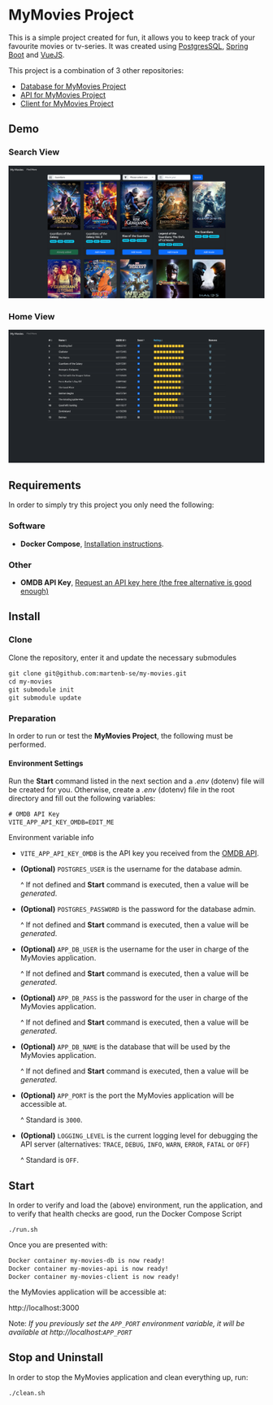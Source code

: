 # MyMovies Project
This is a simple project created for fun, it allows you to keep track of your favourite movies or tv-series.
It was created using [PostgresSQL](https://www.postgresql.org/), [Spring Boot](https://spring.io/projects/spring-boot) and [VueJS](https://vuejs.org/).

This project is a combination of 3 other repositories:
- [Database for MyMovies Project](https://github.com/martenb-se/my-movies-database)
- [API for MyMovies Project](https://github.com/martenb-se/my-movies-api)
- [Client for MyMovies Project](https://github.com/martenb-se/my-movies-client)

## Demo
### Search View
![Search view](https://github.com/martenb-se/my-movies/blob/main/docs/search.png)

### Home View
![Home view](https://github.com/martenb-se/my-movies/blob/main/docs/home.png)

## Requirements
In order to simply try this project you only need the following:
### Software
* **Docker Compose**, [Installation instructions](https://docs.docker.com/compose/install/).

### Other
* **OMDB API Key**, [Request an API key here (the free alternative is good enough)](http://www.omdbapi.com/apikey.aspx)

## Install
### Clone
Clone the repository, enter it and update the necessary submodules
```shell
git clone git@github.com:martenb-se/my-movies.git
cd my-movies
git submodule init
git submodule update
```

### Preparation
In order to run or test the **MyMovies Project**, the following must be performed.

#### Environment Settings
Run the **Start** command listed in the next section and a *.env* (dotenv) file will be created for you. 
Otherwise, create a *.env* (dotenv) file in the root directory and fill out the following variables:
```dotenv
# OMDB API Key
VITE_APP_API_KEY_OMDB=EDIT_ME
```

Environment variable info
* `VITE_APP_API_KEY_OMDB` is the API key you received from the [OMDB API](http://www.omdbapi.com/).
* **(Optional)** `POSTGRES_USER` is the username for the database admin.

  ^ If not defined and **Start** command is executed, then a value will be *generated*.
* **(Optional)** `POSTGRES_PASSWORD` is the password for the database admin.

  ^ If not defined and **Start** command is executed, then a value will be *generated*.
* **(Optional)** `APP_DB_USER` is the username for the user in charge of the MyMovies application.

  ^ If not defined and **Start** command is executed, then a value will be *generated*.
* **(Optional)** `APP_DB_PASS` is the password for the user in charge of the MyMovies application.

  ^ If not defined and **Start** command is executed, then a value will be *generated*.
* **(Optional)** `APP_DB_NAME` is the database that will be used by the MyMovies application.

  ^ If not defined and **Start** command is executed, then a value will be *generated*.
* **(Optional)** `APP_PORT` is the port the MyMovies application will be accessible at. 

    ^ Standard is `3000`.
* **(Optional)** `LOGGING_LEVEL` is the current logging level for debugging the API server (alternatives: `TRACE`, `DEBUG`, `INFO`, `WARN`, `ERROR`, `FATAL` or `OFF`)

  ^ Standard is `OFF`.

## Start
In order to verify and load the (above) environment, run the application, and to verify that health checks are good, run the Docker Compose Script
```shell
./run.sh
```

Once you are presented with:
```text
Docker container my-movies-db is now ready!
Docker container my-movies-api is now ready!
Docker container my-movies-client is now ready!
```
the MyMovies application will be accessible at:

http://localhost:3000

Note: *If you previously set the `APP_PORT` environment variable, it will be available at http://localhost:`APP_PORT`*

## Stop and Uninstall
In order to stop the MyMovies application and clean everything up, run:
```shell
./clean.sh
```
